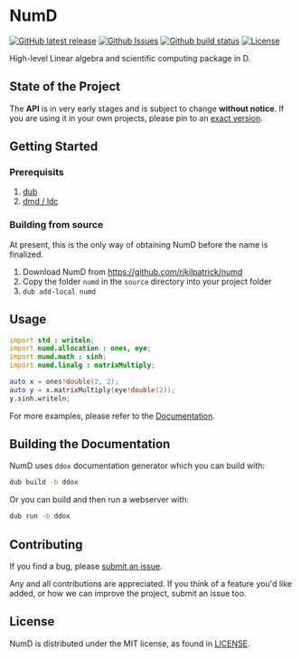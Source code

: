 # NumD

[![GitHub latest release](https://img.shields.io/github/release/rjkilpatrick/numd.svg?maxAge=86400&style=flat-square)](https://github.com/rjkilpatrick/numd/releases)
[![Github Issues](https://img.shields.io/github/issues/rjkilpatrick/numd?style=flat-square)](https://github.com/rjkilpatrick/numd/issues)
[![Github build status](https://img.shields.io/github/workflow/status/rjkilpatrick/numd/Run%20all%20dub%20unit%20tests?style=flat-square)](https://github.com/rjkilpatrick/NumD/actions/workflows/unit-test.yml)
[![License](https://img.shields.io/github/license/rjkilpatrick/numd?style=flat-square)](https://github.com/rjkilpatrick/NumD/blob/main/LICENSE)

High-level Linear algebra and scientific computing package in D.

## State of the Project

The **API** is in very early stages and is subject to change **without notice**.
If you are using it in your own projects, please pin to an [exact version](https://github.com/dlang/dub/wiki/Version-management).

## Getting Started

### Prerequisits

1. [dub](https://dub.pm/)
1. [dmd / ldc](https://dlang.org/download.html)

### Building from source

At present, this is the only way of obtaining NumD before the name is finalized.

1. Download NumD from <https://github.com/rjkilpatrick/numd>
1. Copy the folder `numd` in the `source` directory into your project folder
1. `dub add-local numd`

## Usage

```d
import std : writeln;
import numd.allocation : ones, eye;
import numd.math : sinh;
import numd.linalg : matrixMultiply;

auto x = ones!double(2, 2);
auto y = x.matrixMultiply(eye!double(2));
y.sinh.writeln;
```

For more examples, please refer to the [Documentation](https://rjkilpatrick.github.io/NumD/).

## Building the Documentation

NumD uses `ddox` documentation generator which you can build with:

```sh
dub build -b ddox
```

Or you can build and then run a webserver with:

```sh
dub run -b ddox
```

## Contributing

If you find a bug, please [submit an issue](https://github.com/rjkilpatrick/numd/issues).

Any and all contributions are appreciated.
If you think of a feature you'd like added, or how we can improve the project, submit an issue too.

## License

NumD is distributed under the MIT license, as found in  [LICENSE](LICENSE).
